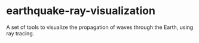 # earthquake-ray-visualization
A set of tools to visualize the propagation of waves through the Earth, using ray tracing. 
